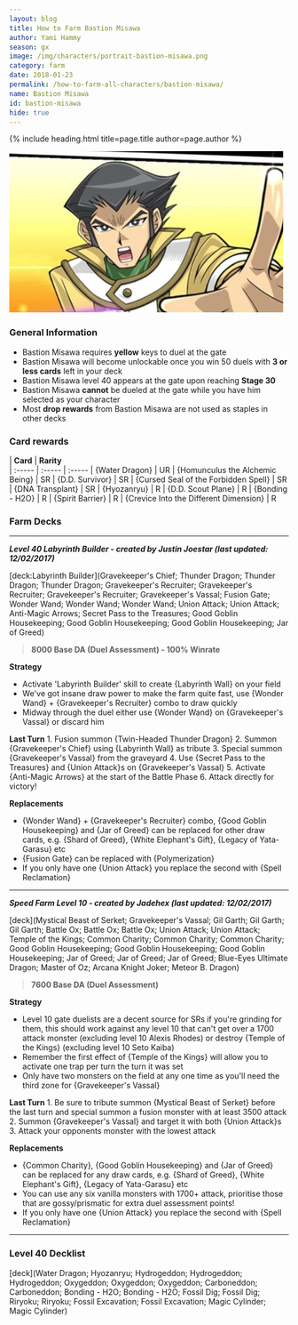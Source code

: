 ```yaml
---
layout: blog
title: How to Farm Bastion Misawa
author: Yami Hammy
season: gx
image: /img/characters/portrait-bastion-misawa.png
category: farm
date: 2018-01-23
permalink: /how-to-farm-all-characters/bastion-misawa/
name: Bastion Misawa
id: bastion-misawa
hide: true
---
```


{% include heading.html title=page.title author=page.author %}

![Bastion Misawa](/img/events/baston.png)

### General Information
*  Bastion Misawa requires **yellow** keys to duel at the gate
* Bastion Misawa will become unlockable once you win 50 duels with **3 or less cards** left in your deck
* Bastion Misawa level 40 appears at the gate upon reaching **Stage 30**
* Bastion Misawa **cannot** be dueled at the gate while you have him selected as your character
* Most **drop rewards** from Bastion Misawa are not used as staples in other decks
 
### Card rewards

| **Card** |  **Rarity**  
| :----- | :----- | :----- 
| {Water Dragon} | UR
| {Homunculus the Alchemic Being} | SR
| {D.D. Survivor} | SR
| {Cursed Seal of the Forbidden Spell} | SR
| {DNA Transplant} | SR
| {Hyozanryu} | R
| {D.D. Scout Plane} | R
| {Bonding - H2O} | R
| {Spirit Barrier} | R
| {Crevice Into the Different Dimension} | R


### Farm Decks
---
***Level 40 Labyrinth Builder - created by Justin Joestar (last updated: 12/02/2017)***

[deck:Labyrinth Builder](Gravekeeper's Chief; Thunder Dragon; Thunder Dragon; Thunder Dragon; Gravekeeper's Recruiter; Gravekeeper's Recruiter; Gravekeeper's Recruiter; Gravekeeper's Vassal; Fusion Gate; Wonder Wand; Wonder Wand; Wonder Wand; Union Attack; Union Attack; Anti-Magic Arrows; Secret Pass to the Treasures; Good Goblin Housekeeping; Good Goblin Housekeeping; Good Goblin Housekeeping; Jar of Greed)

> **8000 Base DA (Duel Assessment) - 100% Winrate**

**Strategy**
* Activate 'Labyrinth Builder' skill to create {Labyrinth Wall} on your field
* We've got insane draw power to make the farm quite fast, use {Wonder Wand} + {Gravekeeper's Recruiter} combo to draw quickly
* Midway through the duel either use {Wonder Wand} on {Gravekeeper's Vassal} or discard him

**Last Turn** 
		1. Fusion summon {Twin-Headed Thunder Dragon} 
		2. Summon {Gravekeeper's Chief} using {Labyrinth Wall} as tribute
		3. Special summon {Gravekeeper's Vassal} from the graveyard
		4. Use {Secret Pass to the Treasures} and {Union Attack}s on {Gravekeeper's Vassal} 
		5. Activate {Anti-Magic Arrows} at the start of the Battle Phase
		6. Attack directly for victory!
	
**Replacements**
* {Wonder Wand} + {Gravekeeper's Recruiter} combo, {Good Goblin Housekeeping} and {Jar of Greed} can be replaced for other draw cards, e.g. {Shard of Greed}, {White Elephant's Gift}, {Legacy of Yata-Garasu} etc
* {Fusion Gate} can be replaced with {Polymerization}
* If you only have one {Union Attack} you replace the second with {Spell Reclamation}

---

***Speed Farm Level 10 - created by Jadehex (last updated: 12/02/2017)***

[deck](Mystical Beast of Serket; Gravekeeper's Vassal; Gil Garth; Gil Garth; Gil Garth; Battle Ox; Battle Ox; Battle Ox; Union Attack; Union Attack; Temple of the Kings; Common Charity; Common Charity; Common Charity; Good Goblin Housekeeping; Good Goblin Housekeeping; Good Goblin Housekeeping; Jar of Greed; Jar of Greed; Jar of Greed; Blue-Eyes Ultimate Dragon; Master of Oz; Arcana Knight Joker; Meteor B. Dragon)

> **7600 Base DA (Duel Assessment)**

**Strategy**
* Level 10 gate duelists are a decent source for SRs if you're grinding for them, this should work against any level 10 that can't get over a 1700 attack monster (excluding level 10 Alexis Rhodes) or destroy {Temple of the Kings} (excluding level 10 Seto Kaiba) 
* Remember the first effect of {Temple of the Kings} will allow you to activate one trap per turn the turn it was set
* Only have two monsters on the field at any one time as you'll need the third zone for {Gravekeeper's Vassal}

**Last Turn** 
		1. Be sure to tribute summon {Mystical Beast of Serket} before the last turn and special summon a fusion monster with at least 3500 attack
		2. Summon {Gravekeeper's Vassal} and target it with both {Union Attack}s
		3. Attack your opponents monster with the lowest attack 

**Replacements**
* {Common Charity}, {Good Goblin Housekeeping} and {Jar of Greed} can be replaced for any draw cards, e.g. {Shard of Greed}, {White Elephant's Gift}, {Legacy of Yata-Garasu} etc
* You can use any six vanilla monsters with 1700+ attack, prioritise those that are gossy/prismatic for extra duel assessment points!
* If you only have one {Union Attack} you replace the second with {Spell Reclamation}

---
 
### Level 40 Decklist

[deck](Water Dragon; Hyozanryu; Hydrogeddon; Hydrogeddon; Hydrogeddon; Oxygeddon; Oxygeddon; Oxygeddon; Carboneddon; Carboneddon; Bonding - H2O; Bonding - H2O; Fossil Dig; Fossil Dig; Riryoku; Riryoku; Fossil Excavation; Fossil Excavation; Magic Cylinder; Magic Cylinder)
